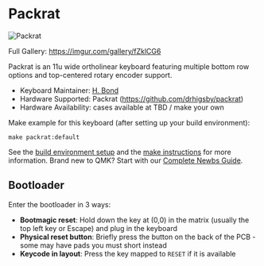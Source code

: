 # Packrat

![Packrat](https://i.imgur.com/t6vWYIb.jpeg)

Full Gallery: https://imgur.com/gallery/fZklCG6

Packrat is an 11u wide ortholinear keyboard featuring multiple bottom row options and top-centered rotary encoder support.

* Keyboard Maintainer: [H. Bond](https://github.com/drhigsby)
* Hardware Supported: Packrat (https://github.com/drhigsby/packrat)
* Hardware Availability: cases available at TBD / make your own

Make example for this keyboard (after setting up your build environment):

    make packrat:default

See the [build environment setup](https://docs.qmk.fm/#/getting_started_build_tools) and the [make instructions](https://docs.qmk.fm/#/getting_started_make_guide) for more information. Brand new to QMK? Start with our [Complete Newbs Guide](https://docs.qmk.fm/#/newbs).

## Bootloader

Enter the bootloader in 3 ways:

* **Bootmagic reset**: Hold down the key at (0,0) in the matrix (usually the top left key or Escape) and plug in the keyboard
* **Physical reset button**: Briefly press the button on the back of the PCB - some may have pads you must short instead
* **Keycode in layout**: Press the key mapped to `RESET` if it is available
